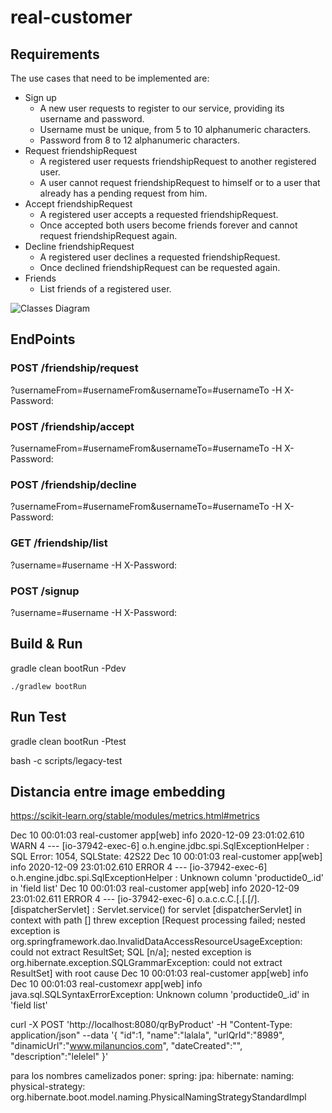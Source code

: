 # real-customer

## Requirements

The use cases that need to be implemented are:

* Sign up
  * A new user requests to register to our service, providing its username and password.
  * Username must be unique, from 5 to 10 alphanumeric characters.
  * Password from 8 to 12 alphanumeric characters.
* Request friendshipRequest
  * A registered user requests friendshipRequest to another registered user.
  * A user cannot request friendshipRequest to himself or to a user that already has a pending request from him.
* Accept friendshipRequest
  * A registered user accepts a requested friendshipRequest.
  * Once accepted both users become friends forever and cannot request friendshipRequest again.
* Decline friendshipRequest
  * A registered user declines a requested friendshipRequest.
  * Once declined friendshipRequest can be requested again.
* Friends
  * List friends of a registered user.

![Classes Diagram](https://github.com/yaninagm/social-network-test/blob/develop/src/main/resources/relationship.png)


## EndPoints
### POST /friendship/request
?usernameFrom=#usernameFrom&usernameTo=#usernameTo -H X-Password:

### POST /friendship/accept
?usernameFrom=#usernameFrom&usernameTo=#usernameTo -H X-Password:

### POST /friendship/decline
?usernameFrom=#usernameFrom&usernameTo=#usernameTo -H X-Password:

### GET /friendship/list
?username=#username -H X-Password:

### POST /signup
?username=#username  -H X-Password:

## Build & Run
gradle clean bootRun -Pdev

`./gradlew bootRun`

## Run Test
gradle clean bootRun -Ptest


bash -c scripts/legacy-test


## Distancia entre image embedding

https://scikit-learn.org/stable/modules/metrics.html#metrics





Dec 10 00:01:03 real-customer app[web] info 2020-12-09 23:01:02.610  WARN 4 --- [io-37942-exec-6] o.h.engine.jdbc.spi.SqlExceptionHelper   : SQL Error: 1054, SQLState: 42S22 
Dec 10 00:01:03 real-customer app[web] info 2020-12-09 23:01:02.610 ERROR 4 --- [io-37942-exec-6] o.h.engine.jdbc.spi.SqlExceptionHelper   : Unknown column 'productide0_.id' in 'field list' 
Dec 10 00:01:03 real-customer app[web] info 2020-12-09 23:01:02.611 ERROR 4 --- [io-37942-exec-6] o.a.c.c.C.[.[.[/].[dispatcherServlet]    : Servlet.service() for servlet [dispatcherServlet] in context with path [] threw exception [Request processing failed; nested exception is org.springframework.dao.InvalidDataAccessResourceUsageException: could not extract ResultSet; SQL [n/a]; nested exception is org.hibernate.exception.SQLGrammarException: could not extract ResultSet] with root cause 
Dec 10 00:01:03 real-customer app[web] info
Dec 10 00:01:03 real-customexr app[web] info java.sql.SQLSyntaxErrorException: Unknown column 'productide0_.id' in 'field list'



curl -X POST 'http://localhost:8080/qrByProduct'   -H "Content-Type: application/json" --data '{
"id":1,
"name":"lalala",
"urlQrId":"8989",
"dinamicUrl":"www.milanuncios.com",
"dateCreated":"",
"description":"lelelel"
}'


para los nombres camelizados poner:
spring:
  jpa:
    hibernate:
      naming:
        physical-strategy: org.hibernate.boot.model.naming.PhysicalNamingStrategyStandardImpl